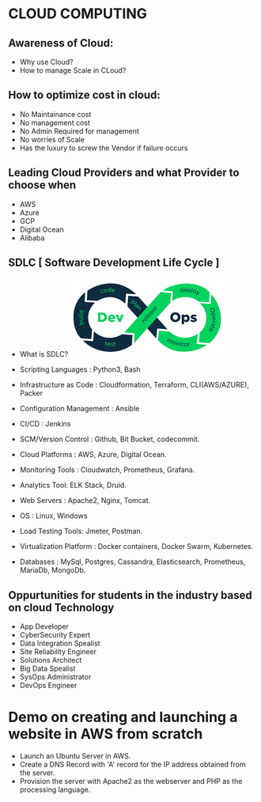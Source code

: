 # CLOUD COMPUTING

## Awareness of Cloud:

* Why use Cloud?
* How to manage Scale in CLoud?

## How to optimize cost in cloud:

* No Maintainance cost
* No management cost
* No Admin Required for management
* No worries of Scale
* Has the luxury to screw the Vendor if failure occurs 

## Leading Cloud Providers and what Provider to choose when

* AWS
* Azure
* GCP
* Digital Ocean
* Alibaba

## SDLC [ Software Development Life Cycle ]

* What is SDLC?
![alt ServiceModels](https://github.com/SMYALTAMASH/GuestLecture/blob/master/images/DevOps.png)

* Scripting Languages : Python3, Bash
* Infrastructure as Code : Cloudformation, Terraform, CLI(AWS/AZURE), Packer
* Configuration Management : Ansible
* CI/CD : Jenkins
* SCM/Version Control : Github, Bit Bucket, codecommit.
* Cloud Platforms : AWS, Azure, Digital Ocean.
* Monitoring Tools : Cloudwatch, Prometheus, Grafana.
* Analytics Tool: ELK Stack, Druid.
* Web Servers : Apache2, Nginx, Tomcat.
* OS : Linux, Windows
* Load Testing Tools: Jmeter, Postman.
* Virtualization Platform : Docker containers, Docker Swarm, Kubernetes.
* Databases : MySql, Postgres, Cassandra, Elasticsearch, Prometheus, MariaDb, MongoDb.

## Oppurtunities for students in the industry based on cloud Technology

* App Developer
* CyberSecurity Expert
* Data Integration Spealist
* Site Reliability Engineer
* Solutions Architect
* Big Data Spealist
* SysOps Administrator
* DevOps Engineer

# Demo on creating and launching a website in AWS from scratch

* Launch an Ubuntu Server in AWS.
* Create a DNS Record with 'A' record for the IP address obtained from the server.
* Provision the server with Apache2 as the webserver and PHP as the processing language.
